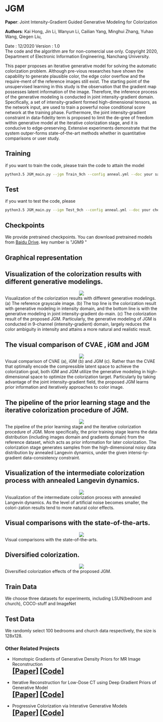 # JGM

**Paper**: Joint Intensity-Gradient Guided Generative Modeling for Colorization

**Authors**: Kai Hong, Jin Li, Wanyun Li, Cailian Yang, Minghui Zhang, Yuhao Wang, Qiegen Liu,


Date : 12/2020
Version : 1.0   
The code and the algorithm are for non-comercial use only. 
Copyright 2020, Department of Electronic Information Engineering, Nanchang University.  

This paper proposes an iterative generative model for solving the automatic colorization problem. Although pre-vious researches have shown the capability to generate plausible color, the edge color overflow and the require-ment of the reference images still exist. The starting point of the unsupervised learning in this study is the observation that the gradient map possesses latent information of the image. Therefore, the inference process of the generative modeling is conducted in joint intensity-gradient domain. Specifically, a set of intensity-gradient formed high-dimensional tensors, as the network input, are used to train a powerful noise conditional score network at the training phase. Furthermore, the joint intensity-gradient constraint in data-fidelity term is proposed to limit the de-gree of freedom within generative model at the iterative colorization stage, and it is conducive to edge-preserving. Extensive experiments demonstrate that the system outper-forms state-of-the-art methods whether in quantitative comparisons or user study.
## Training
if you want to train the code, please train the code to attain the model

```bash 
python3.5 JGM_main.py --jgm Train_9ch --config anneal.yml --doc your save path
```

## Test
if you want to test the code, please 

```bash 
python3.5 JGM_main.py --igm Test_9ch --config anneal.yml --doc your checkpoint --test --image_folder your save path
```


## Checkpoints
We provide pretrained checkpoints. You can download pretrained models from [Baidu Drive](https://pan.baidu.com/s/16eTJYctxh6t3mkg-fZvLdw). 
key number is "JGM9 " 
## Graphical representation
## Visualization of the colorization results with different generative modelings.
 <div align="center"><img src="https://github.com/yqx7150/JGM/blob/main/image/1.png" >  </div>
 Visualization of the colorization results with different generative modelings. (a) The reference grayscale image. (b) The top line is the colorization result with generative modeling in intensity domain, and the bottom line is with the generative modeling in joint intensity-gradient do-main. (c) The colorization result of the proposed JGM. Particularly, the generative modeling of JGM is conducted in 9-channel (intensity-gradient) domain, largely reduces the color ambiguity in intensity and attains a more natural and realistic result.
 
 ##  The visual comparison of CVAE , iGM  and JGM
 <div align="center"><img src="https://github.com/yqx7150/JGM/blob/main/image/3.1.png" >  </div>
 Visual comparison of CVAE (a), iGM (b) and JGM (c). Rather than the CVAE that optimally encode the compressible latent space to achieve the colorization goal, both iGM and JGM utilize the generative modeling in high-dimensional space to optimize the colorization target. Particularly by taking advantage of the joint intensity-gradient field, the proposed JGM learns prior information and iteratively approaches to color image.
 
  ##   The pipeline of the prior learning stage and the iterative colorization procedure of JGM.
 <div align="center"><img src="https://github.com/yqx7150/JGM/blob/main/image/3.png" >  </div>
 The pipeline of the prior learning stage and the iterative colorization procedure of JGM. More specifically, the prior training stage learns the data distribution (including images domain and gradients domain) from the reference dataset, which acts as prior information for later colorization. The colorization stage generates samples from the high-dimensional noisy data distribution by annealed Langevin dynamics, under the given intensi-ty-gradient data-consistency constraint. 
 
   ##    Visualization of the intermediate colorization process with annealed Langevin dynamics.
 <div align="center"><img src="https://github.com/yqx7150/JGM/blob/main/image/4.png" >  </div>
 Visualization of the intermediate colorization process with annealed Langevin dynamics. As the level of artificial noise becomes smaller, the colori-zation results tend to more natural color effects.
 
 ##    Visual comparisons with the state-of-the-arts.
 <div align="center"><img src="https://github.com/yqx7150/JGM/blob/main/image/5.png">  </div>
 Visual comparisons with the state-of-the-arts.
 
 ##    Diversified colorization.
 <div align="center"><img src="https://github.com/yqx7150/JGM/blob/main/image/6.png">  </div>
 Diversified colorization effects of the proposed JGM.
 
## Train Data
We choose three datasets for experiments, including LSUN(bedroom and church), COCO-stuff and ImageNet 
## Test Data
We randomly select 100 bedrooms and church data respectively, the size is 128x128.

### Other Related Projects

  * Homotopic Gradients of Generative Density Priors for MR Image Reconstruction  
[<font size=5>**[Paper]**</font>](https://arxiv.org/abs/2008.06284)   [<font size=5>**[Code]**</font>](https://github.com/yqx7150/HGGDP)

 * Iterative Reconstruction for Low-Dose CT using Deep Gradient Priors of Generative Model  
[<font size=5>**[Paper]**</font>](https://arxiv.org/abs/2009.12760)   [<font size=5>**[Code]**</font>](https://github.com/yqx7150/EASEL)

 * Progressive Colorization via Interative Generative Models  
[<font size=5>**[Paper]**</font>](https://ieeexplore.ieee.org/document/9258392)   [<font size=5>**[Code]**</font>](https://github.com/yqx7150/iGM)
